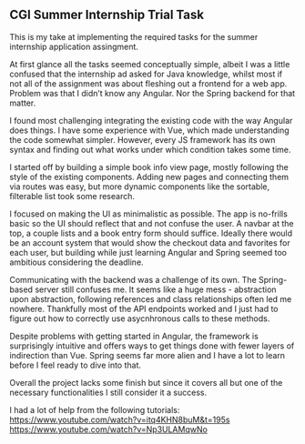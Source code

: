 <h2>CGI Summer Internship Trial Task</h2>

This is my take at implementing the required tasks for the summer internship application assingment.

At first glance all the tasks seemed conceptually simple, albeit I was a little confused that the internship ad asked for Java knowledge, whilst most if not all of the assignment was about fleshing out a frontend for a web app. Problem was that I didn’t know any Angular. Nor the Spring backend for that matter. 

I found most challenging integrating the existing code with the way Angular does things.
I have some experience with Vue, which made understanding the code somewhat simpler. However, 
every JS framework has its own syntax and finding out what works under which condition takes some time.

I started off by building a simple book info view page, mostly following the style of the existing components. Adding new pages and connecting them via routes was easy, but more dynamic components like the sortable, filterable list took some research.


I focused on making the UI as minimalistic as possible. The app is no-frills basic so the UI should reflect that and not confuse the user. A navbar at the top, a couple lists and a book entry form should suffice. Ideally there would be an account system that would show the checkout
data and favorites for each user, but building while just learning Angular and Spring seemed too ambitious considering the deadline. 

Communicating with the backend was a challenge of its own. The Spring-based server still confuses me. It seems like a huge mess - abstraction upon abstraction, following references and class relationships often led me nowhere. 
Thankfully most of the API endpoints worked and I just had to figure out how to correctly use asycnhronous calls to these methods.

Despite problems with getting started in Angular, the framework is surprisingly intuitive and offers ways to get things done with fewer layers
of indirection than Vue. Spring seems far more alien and I have a lot to learn before I feel ready to dive into that.

Overall the project lacks some finish but since it covers all but one of the necessary functionalities I still consider it a success.

I had a lot of help from the following tutorials:
https://www.youtube.com/watch?v=itq4KHN8buM&t=195s
https://www.youtube.com/watch?v=Np3ULAMqwNo
